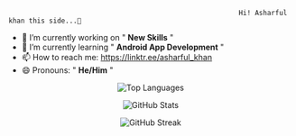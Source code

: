                                                              Hi! Asharful khan this side...👋

- 🔭 I’m currently working on " **New Skills** "
- 🌱 I’m currently learning " **Android App Development** "
- 📫 How to reach me: https://linktr.ee/asharful_khan
- 😄 Pronouns: " **He/Him** "
  
<p align="center">
  <img src="https://github-readme-stats.vercel.app/api/top-langs/?username=asharful07&layout=compact&theme=radical" alt="Top Languages" />
</p>

<p align="center">
  <img src="https://github-readme-stats.vercel.app/api?username=asharful07&show_icons=true&theme=radical" alt="GitHub Stats" />
</p>

<p align="center">
  <img src="https://github-readme-streak-stats.herokuapp.com/?user=asharful07&theme=radical" alt="GitHub Streak" />
</p>




